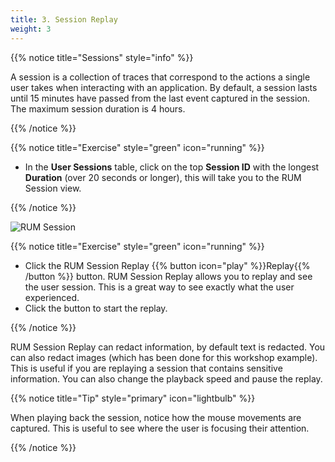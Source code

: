 ```yaml
---
title: 3. Session Replay
weight: 3
---
```


{{% notice title="Sessions" style="info" %}}

A session is a collection of traces that correspond to the actions a single user takes when interacting with an application. By default, a session lasts until 15 minutes have passed from the last event captured in the session. The maximum session duration is 4 hours.

{{% /notice %}}

{{% notice title="Exercise" style="green" icon="running" %}}

* In the **User Sessions** table, click on the top **Session ID**  with the longest **Duration** (over 20 seconds or longer), this will take you to the RUM Session view.

{{% /notice %}}

![RUM Session](../images/rum-session.png)

{{% notice title="Exercise" style="green" icon="running" %}}

* Click the RUM Session Replay {{% button icon="play" %}}Replay{{% /button %}} button. RUM Session Replay allows you to replay and see the user session. This is a great way to see exactly what the user experienced.
* Click the button to start the replay.

{{% /notice %}}

RUM Session Replay can redact information, by default text is redacted. You can also redact images (which has been done for this workshop example). This is useful if you are replaying a session that contains sensitive information. You can also change the playback speed and pause the replay.

{{% notice title="Tip" style="primary"  icon="lightbulb" %}}

When playing back the session, notice how the mouse movements are captured. This is useful to see where the user is focusing their attention.

{{% /notice %}}
